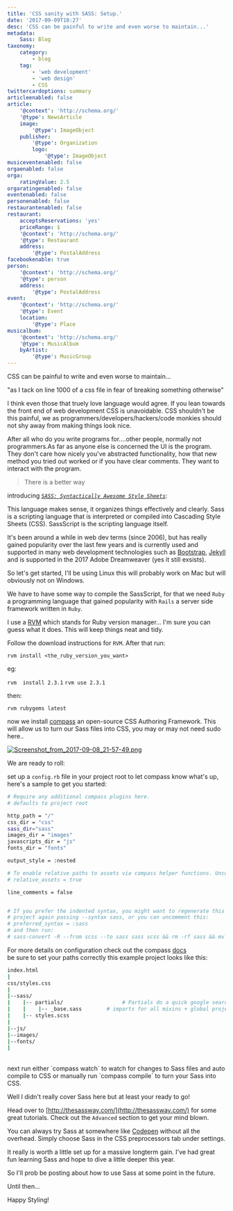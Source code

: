 ```yaml
---
title: 'CSS sanity with SASS: Setup.'
date: '2017-09-09T18:27'
desc: 'CSS can be painful to write and even worse to maintain...'
metadata:
    Sass: Blog
taxonomy:
    category:
        - blog
    tag:
        - 'web development'
        - 'web design'
        - CSS
twittercardoptions: summary
articleenabled: false
article:
    '@context': 'http://schema.org/'
    '@type': NewsArticle
    image:
        '@type': ImageObject
    publisher:
        '@type': Organization
        logo:
            '@type': ImageObject
musiceventenabled: false
orgaenabled: false
orga:
    ratingValue: 2.5
orgaratingenabled: false
eventenabled: false
personenabled: false
restaurantenabled: false
restaurant:
    acceptsReservations: 'yes'
    priceRange: $
    '@context': 'http://schema.org/'
    '@type': Restaurant
    address:
        '@type': PostalAddress
facebookenable: true
person:
    '@context': 'http://schema.org/'
    '@type': person
    address:
        '@type': PostalAddress
event:
    '@context': 'http://schema.org/'
    '@type': Event
    location:
        '@type': Place
musicalbum:
    '@context': 'http://schema.org/'
    '@type': MusicAlbum
    byArtist:
        '@type': MusicGroup
---
```


CSS can be painful to write and even worse to maintain...

"as I tack on line 1000 of a css file in fear of breaking something otherwise"

I think even those that truely love language would agree. If you lean towards the front end of web development CSS is unavoidable. CSS shouldn't be this painful, we as programmers/developers/hackers/code monkies should not shy away from making things look nice.

After all who do you write programs for....other people, normally not programmers.As far as anyone else is concerned the UI is the program. They don't care how nicely you've abstracted functionality, how that new method you tried out worked or if you have clear comments. They want to interact with the program.

> There is a better way

introducing _[`SASS: Syntactically Awesome Style Sheets`](http://sass-lang.com/guide)_:

This language makes sense, it organizes things effectively and clearly. Sass is a scripting language that is interpreted or compiled into Cascading Style Sheets (CSS). SassScript is the scripting language itself.

It's been around a while in web dev terms (since 2006),  but has really gained popularity over the last few years and is currently used and supported in many web development technologies such as [Bootstrap](http://getbootstrap.com/), [Jekyll](https://jekyllrb.com/) and is supported in the 2017 Adobe Dreamweaver (yes it still exsists).

So let's get started, I'll be using Linux this will probably work on Mac but will obviously not on Windows.

We have to have some way to compile the SassScript, for that we need `Ruby` a programming language that gained popularity with `Rails` a server side framework written in `Ruby`.

I use a [RVM](https://rvm.io/rvm/install) which stands for Ruby version manager... I'm sure you can guess what it does. This will keep things neat and tidy.

Follow the download instructions for `RVM`. After that run:

`rvm install <the_ruby_version_you_want>`

eg:

`rvm  install 2.3.1`
`rvm use 2.3.1`

then:

`rvm rubygems latest`

now we install [compass](http://compass-style.org/) an open-source CSS Authoring Framework. This will allow us to turn our Sass files into CSS,  you may or may not need sudo here..

[![Screenshot_from_2017-09-08_21-57-49.png](https://s26.postimg.org/uopgm49y1/Screenshot_from_2017-09-08_21-57-49.png)](https://postimg.org/image/8009mjsk5/)

We are ready to roll:

set up a `config.rb` file in your project root to let compass know what's up, here's a sample to get you started:

```bash
# Require any additional compass plugins here.
# defaults to project root

http_path = "/"
css_dir = "css"
sass_dir="sass"
images_dir = "images"
javascripts_dir = "js"
fonts_dir = "fonts"

output_style = :nested

# To enable relative paths to assets via compass helper functions. Uncomment:
# relative_assets = true

line_comments = false


# If you prefer the indented syntax, you might want to regenerate this
# project again passing --syntax sass, or you can uncomment this:
# preferred_syntax = :sass
# and then run:
# sass-convert -R --from scss --to sass sass scss && rm -rf sass && mv scss sass
```

For more details on configuration check out the compass [docs](http://compass-style.org/help/documentation/configuration-reference/)
<br/>
be sure to set your paths correctly this example project looks like this:

```bash
index.html
|
css/styles.css
|
|--sass/ 
|    |-- partials/                   # Partials do a quick google search for "Sass partials"
|    |    |-- _base.sass        # imports for all mixins + global project variables
|    |-- styles.scss     
|
|--js/
|--images/
|--fonts/
|
```
<br/>
next run either `compass watch` to watch for changes to Sass files and auto compile to CSS or manually  run `compass compile` to turn your Sass into CSS.

Well I didn't really cover Sass here but at least your ready to go! 

Head over to [http://thesassway.com/](http://thesassway.com/) for some great tutorials. Check out the `Advanced` section to get your mind blown.

You can always try Sass at somewhere like  [Codepen](https://codepen.io/#) without all the overhead. Simply choose Sass in the CSS preprocessors tab under settings.

It really is worth a little set up for a massive longterm gain. I've had great fun learning Sass and hope to dive a little deeper this year.

So I'll prob be posting about how to use Sass at some point in the future.

Until then...

Happy Styling!